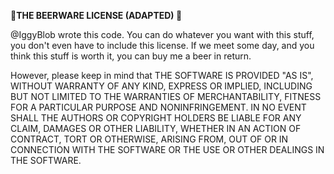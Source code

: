 **🍺THE BEERWARE LICENSE (ADAPTED) 🍺**

@IggyBlob wrote this code. You can do whatever you want with this stuff, you don't even have to include this license. If we meet some day, and you think this stuff is worth it, you can buy me a beer in return.

However, please keep in mind that THE SOFTWARE IS PROVIDED "AS IS", WITHOUT WARRANTY OF ANY KIND, EXPRESS OR IMPLIED, INCLUDING BUT NOT LIMITED TO THE WARRANTIES OF MERCHANTABILITY, FITNESS FOR A PARTICULAR PURPOSE AND NONINFRINGEMENT. IN NO EVENT SHALL THE AUTHORS OR COPYRIGHT HOLDERS BE LIABLE FOR ANY CLAIM, DAMAGES OR OTHER LIABILITY, WHETHER IN AN ACTION OF CONTRACT, TORT OR OTHERWISE, ARISING FROM, OUT OF OR IN CONNECTION WITH THE SOFTWARE OR THE USE OR OTHER DEALINGS IN THE SOFTWARE.

